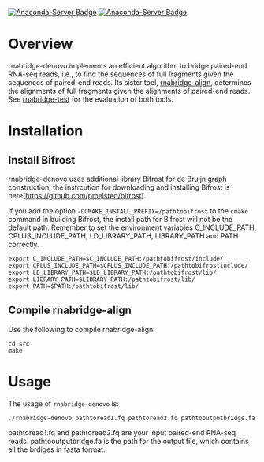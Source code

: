 [![Anaconda-Server Badge](https://anaconda.org/bioconda/rnabridge-denovo/badges/installer/conda.svg)](https://anaconda.org/bioconda/rnabridge-denovo)
[![Anaconda-Server Badge](https://anaconda.org/bioconda/rnabridge-denovo/badges/downloads.svg)](https://anaconda.org/bioconda/rnabridge-denovo)

# Overview
rnabridge-denovo implements an efficient algorithm to bridge paired-end RNA-seq reads, i.e.,
to find the sequences of full fragments given the sequences of paired-end reads.
Its sister tool, [rnabridge-align](https://github.com/Shao-Group/rnabridge-align), 
determines the alignments of full fragments given the alignments of paired-end reads.
See [rnabridge-test](https://github.com/Shao-Group/rnabridge-test) for the evaluation of both tools.

# Installation

## Install Bifrost
rnabridge-denovo uses additional library Bifrost for de Bruijn graph construction, the instrcution for downloading and installing Bifrost is here(https://github.com/pmelsted/bifrost).

If you add the option `-DCMAKE_INSTALL_PREFIX=/pathtobifrost` to the `cmake` command in building Bifrost, the install path for Bifrost will not be the default path. Remember to set the environment variables C_INCLUDE_PATH, CPLUS_INCLUDE_PATH, LD_LIBRARY_PATH, LIBRARY_PATH and PATH correctly.


```
export C_INCLUDE_PATH=$C_INCLUDE_PATH:/pathtobifrost/include/
export CPLUS_INCLUDE_PATH=$CPLUS_INCLUDE_PATH:/pathtobifrostinclude/
export LD_LIBRARY_PATH=$LD_LIBRARY_PATH:/pathtobifrost/lib/
export LIBRARY_PATH=$LIBRARY_PATH:/pathtobifrost/lib/
export PATH=$PATH:/pathtobifrost/lib/
```

## Compile rnabridge-align

Use the following to compile rnabridge-align:
```
cd src
make
```

# Usage

The usage of `rnabridge-denovo` is:

```
./rnabridge-denovo pathtoread1.fq pathtoread2.fq pathtooutputbridge.fa
```

pathtoread1.fq and pathtoread2.fq are your input paired-end RNA-seq reads. pathtooutputbridge.fa is the path for the output file, which contains all the brdiges in fasta format.
